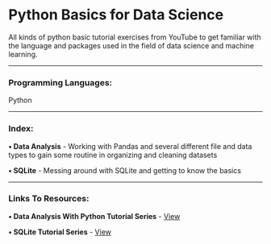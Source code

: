 # Python Basics for Data Science

All kinds of python basic tutorial exercises from YouTube to get familiar with the language and packages used in the field of data science and machine learning.

- - - -

### Programming Languages: ###
Python

- - - -

### Index: ###
**• Data Analysis** - Working with Pandas and several different file and data types to gain some routine in organizing and
                      cleaning datasets
             
**• SQLite** - Messing around with SQLite and getting to know the basics

- - - -

### Links To Resources: ###

**• Data Analysis With Python Tutorial Series** - [View](https://www.youtube.com/playlist?list=PLQVvvaa0QuDc-3szzjeP6N6b0aDrrKyL-)

**• SQLite Tutorial Series** - [View](https://www.youtube.com/playlist?list=PLQVvvaa0QuDezJh0sC5CqXLKZTSKU1YNo)

